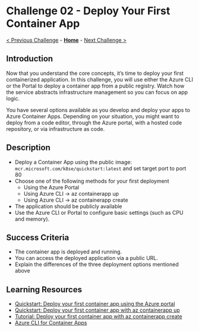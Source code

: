 # Challenge 02 - Deploy Your First Container App

 [< Previous Challenge](./Challenge-01.md) - **[Home](../README.md)** - [Next Challenge >](./Challenge-03.md)
 
## Introduction
Now that you understand the core concepts, it’s time to deploy your first containerized application. In this challenge, you will use either the Azure CLI or the Portal to deploy a container app from a public registry. Watch how the service abstracts infrastructure management so you can focus on app logic.

You have several options available as you develop and deploy your apps to Azure Container Apps. Depending on your situation, you might want to deploy from a code editor, through the Azure portal, with a hosted code repository, or via infrastructure as code. 


## Description
- Deploy a Container App using the public image: `mcr.microsoft.com/k8se/quickstart:latest` and set target port to port 80
- Choose one of the following methods for your first deployment
    - Using the Azure Portal
    - Using Azure CLI -> az containerapp up
    - Using Azure CLI -> az containerapp create
- The application should be publicly available
- Use the Azure CLI or Portal to configure basic settings (such as CPU and memory).

## Success Criteria
- The container app is deployed and running.
- You can access the deployed application via a public URL.
- Explain the differences of the three deployment options mentioned above

## Learning Resources
- [Quickstart: Deploy your first container app using the Azure portal](https://learn.microsoft.com/en-us/azure/container-apps/quickstart-portal)
- [Quickstart: Deploy your first container app with az containerapp up](https://learn.microsoft.com/en-us/azure/container-apps/get-started?tabs=bash)
- [Tutorial: Deploy your first container app with az containerapp create](https://learn.microsoft.com/en-us/azure/container-apps/tutorial-deploy-first-app-cli?tabs=bash)
- [Azure CLI for Container Apps](https://learn.microsoft.com/en-us/cli/azure/containerapp)
